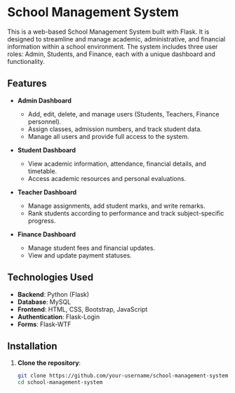 # School Management System

This is a web-based School Management System built with Flask. It is designed to streamline and manage academic, administrative, and financial information within a school environment. The system includes three user roles: Admin, Students, and Finance, each with a unique dashboard and functionality.

## Features

- **Admin Dashboard**
  - Add, edit, delete, and manage users (Students, Teachers, Finance personnel).
  - Assign classes, admission numbers, and track student data.
  - Manage all users and provide full access to the system.
  
- **Student Dashboard**
  - View academic information, attendance, financial details, and timetable.
  - Access academic resources and personal evaluations.

- **Teacher Dashboard**
  - Manage assignments, add student marks, and write remarks.
  - Rank students according to performance and track subject-specific progress.

- **Finance Dashboard**
  - Manage student fees and financial updates.
  - View and update payment statuses.

## Technologies Used

- **Backend**: Python (Flask)
- **Database**: MySQL
- **Frontend**: HTML, CSS, Bootstrap, JavaScript
- **Authentication**: Flask-Login
- **Forms**: Flask-WTF

## Installation

1. **Clone the repository**:
   ```bash
   git clone https://github.com/your-username/school-management-system.git
   cd school-management-system
